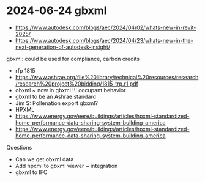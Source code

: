 # 2024-06-24 gbxml

* https://www.autodesk.com/blogs/aec/2024/04/02/whats-new-in-revit-2025/
* https://www.autodesk.com/blogs/aec/2024/04/23/whats-new-in-the-next-generation-of-autodesk-insight/

gbxml: could be used for compliance, carbon credits

* rfp 1815
* https://www.ashrae.org/file%20library/technical%20resources/research/research%20project%20bidding/1815-trp.r1.pdf
* obxml ~ now in gbxml !!! occupant behavior
* gbxml to be an Ashrae standard
* Jim S: Pollenation export gbxml?
* HPXML
* https://www.energy.gov/eere/buildings/articles/hpxml-standardized-home-performance-data-sharing-system-building-america
* https://www.energy.gov/eere/buildings/articles/hpxml-standardized-home-performance-data-sharing-system-building-america


Questions
* Can we get obxml data
* Add hpxml to gbxml viewer ~ integration
* gbxml to IFC
